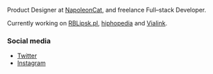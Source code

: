 Product Designer at [NapoleonCat](https://napoleoncat.com), and freelance Full–stack Developer.

Currently working on [RBLipsk.pl](https://rblipsk.pl), [hiphopedia](https://hiphopedia.pl) and [Vialink](https://vialink.social).

### Social media
- [Twitter](https://twitter.com/karol_krakowiak)
- [Instagram](https://instagram.com/karol)
